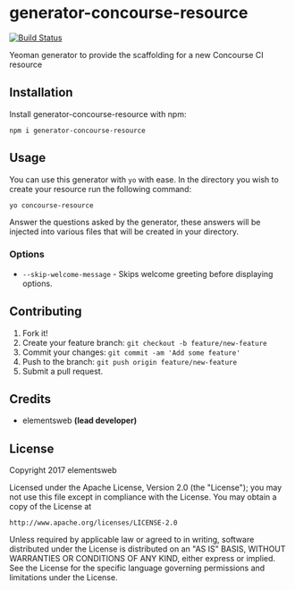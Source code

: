 # generator-concourse-resource
[![Build Status](https://travis-ci.org/elementsweb/generator-concourse-resource.svg?branch=master)](https://travis-ci.org/elementsweb/generator-concourse-resource)

Yeoman generator to provide the scaffolding for a new Concourse CI resource

## Installation
Install generator-concourse-resource with npm:

```
npm i generator-concourse-resource
```

## Usage
You can use this generator with `yo` with ease. In the directory you wish to create your resource run the following command:

```
yo concourse-resource
```

Answer the questions asked by the generator, these answers will be injected into various files that will be created in your directory.

### Options

- `--skip-welcome-message` - Skips welcome greeting before displaying options.

## Contributing

1. Fork it!
2. Create your feature branch: `git checkout -b feature/new-feature`
3. Commit your changes: `git commit -am 'Add some feature'`
4. Push to the branch: `git push origin feature/new-feature`
5. Submit a pull request.

## Credits

- elementsweb __(lead developer)__

## License

Copyright 2017 elementsweb

Licensed under the Apache License, Version 2.0 (the "License");
you may not use this file except in compliance with the License.
You may obtain a copy of the License at

    http://www.apache.org/licenses/LICENSE-2.0

Unless required by applicable law or agreed to in writing, software
distributed under the License is distributed on an "AS IS" BASIS,
WITHOUT WARRANTIES OR CONDITIONS OF ANY KIND, either express or implied.
See the License for the specific language governing permissions and
limitations under the License.
